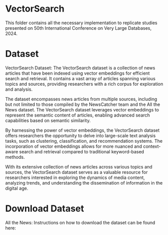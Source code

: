 # VectorSearch

This folder contains all the necessary implementation to replicate studies presented on 50th International Conference on Very Large Databases, 2024.

# Dataset
VectorSearch Dataset: The VectorSearch dataset is a collection of news articles that have been indexed using vector embeddings for efficient search and retrieval. It contains a vast array of articles spanning various topics and sources, providing researchers with a rich corpus for exploration and analysis.

The dataset encompasses news articles from multiple sources, including but not limited to those compiled by the NewsCatcher team and the All the News dataset. The VectorSearch dataset leverages vector embeddings to represent the semantic content of articles, enabling advanced search capabilities based on semantic similarity.

By harnessing the power of vector embeddings, the VectorSearch dataset offers researchers the opportunity to delve into large-scale text analysis tasks, such as clustering, classification, and recommendation systems. The incorporation of vector embeddings allows for more nuanced and context-aware search and retrieval compared to traditional keyword-based methods.

With its extensive collection of news articles across various topics and sources, the VectorSearch dataset serves as a valuable resource for researchers interested in exploring the dynamics of media content, analyzing trends, and understanding the dissemination of information in the digital age.

# Download Dataset
All the News: 
Instructions on how to download the dataset can be found here: 
